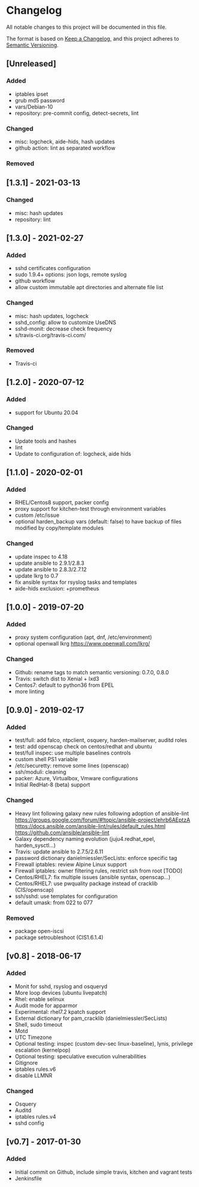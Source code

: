 # Changelog
All notable changes to this project will be documented in this file.

The format is based on [Keep a Changelog](https://keepachangelog.com/en/1.0.0/),
and this project adheres to [Semantic Versioning](https://semver.org/spec/v2.0.0.html).

## [Unreleased]

### Added
- iptables ipset
- grub md5 password
- vars/Debian-10
- repository: pre-commit config, detect-secrets, lint

### Changed
- misc: logcheck, aide-hids, hash updates
- github action: lint as separated workflow

### Removed

## [1.3.1] - 2021-03-13

### Changed
- misc: hash updates
- repository: lint

## [1.3.0] - 2021-02-27

### Added
- sshd certificates configuration
- sudo 1.9.4+ options: json logs, remote syslog
- github workflow
- allow custom immutable apt directories and alternate file list

### Changed
- misc: hash updates, logcheck
- sshd_config: allow to customize UseDNS
- sshd-monit: decrease check frequency
- s/travis-ci.org/travis-ci.com/

### Removed
- Travis-ci

## [1.2.0] - 2020-07-12

### Added
- support for Ubuntu 20.04

### Changed
- Update tools and hashes
- lint
- Update to configuration of: logcheck, aide hids

## [1.1.0] - 2020-02-01

### Added
- RHEL/Centos8 support, packer config
- proxy support for kitchen-test through environment variables
- custom /etc/issue
- optional harden_backup vars (default: false) to have backup of files modified by copy/template modules

### Changed
- update inspec to 4.18
- update ansible to 2.9.1/2.8.3
- update ansible to 2.8.3/2.7.12
- update lkrg to 0.7
- fix ansible syntax for rsyslog tasks and templates
- aide-hids exclusion: +prometheus

## [1.0.0] - 2019-07-20

### Added
- proxy system configuration (apt, dnf, /etc/environment)
- optional openwall lkrg
https://www.openwall.com/lkrg/

### Changed
- Github: rename tags to match semantic versioning: 0.7.0, 0.8.0
- Travis: switch dist to Xenial + lxd3
- Centos7: default to python36 from EPEL
- more linting

## [0.9.0] - 2019-02-17

### Added
- test/full: add falco, ntpclient, osquery, harden-mailserver, auditd roles
- test: add openscap check on centos/redhat and ubuntu
- test/full inspec: use multiple baselines controls
- custom shell PS1 variable
- /etc/securetty: remove some lines (openscap)
- ssh/moduli: cleaning
- packer: Azure, Virtualbox, Vmware configurations
- Initial RedHat-8 (beta) support

### Changed
- Heavy lint following galaxy new rules following adoption of ansible-lint
https://groups.google.com/forum/#!topic/ansible-project/ehrb6AEptzA
https://docs.ansible.com/ansible-lint/rules/default_rules.html
https://github.com/ansible/ansible-lint
- Galaxy dependency naming evolution (juju4.redhat_epel, harden_sysctl...)
- Travis: update ansible to 2.7.5/2.6.11
- password dictionary danielmiessler/SecLists: enforce specific tag
- Firewall iptables: review Alpine Linux support
- Firewall iptables: owner filtering rules, restrict ssh from root [TODO]
- Centos/RHEL7: fix multiple issues (ansible syntax, openscap...)
- Centos/RHEL7: use pwquality package instead of cracklib (CIS/openscap)
- ssh/sshd: use templates for configuration
- default umask: from 022 to 077

### Removed
- package open-iscsi
- package setroubleshoot (CIS1.6.1.4)

## [v0.8] - 2018-06-17

### Added
- Monit for sshd, rsyslog and osqueryd
- More loop devices (ubuntu livepatch)
- Rhel: enable selinux
- Audit mode for apparmor
- Experimental: rhel7.2 kpatch support
- External dictionary for pam_cracklib (danielmiessler/SecLists)
- Shell, sudo timeout
- Motd
- UTC Timezone
- Optional testing: inspec (custom dev-sec linux-baseline), lynis, privilege escalation (kernelpop)
- Optional testing: speculative execution vulnerabilities
- Gitignore
- iptables rules.v6
- disable LLMNR

### Changed
- Osquery
- Auditd
- iptables rules.v4
- sshd config

## [v0.7] - 2017-01-30

### Added
- Initial commit on Github, include simple travis, kitchen and vagrant tests
- Jenkinsfile
